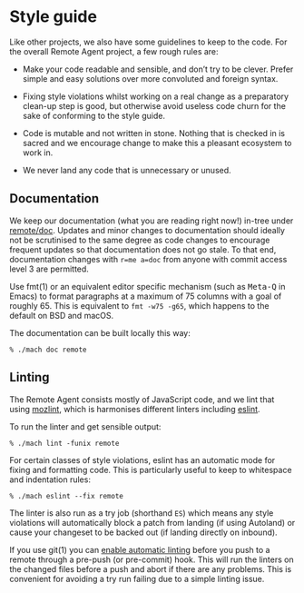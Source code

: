 Style guide
===========

Like other projects, we also have some guidelines to keep to the code.
For the overall Remote Agent project, a few rough rules are:

  * Make your code readable and sensible, and don’t try to be
    clever.  Prefer simple and easy solutions over more convoluted
    and foreign syntax.

  * Fixing style violations whilst working on a real change as a
    preparatory clean-up step is good, but otherwise avoid useless
    code churn for the sake of conforming to the style guide.

  * Code is mutable and not written in stone.  Nothing that
    is checked in is sacred and we encourage change to make
    this a pleasant ecosystem to work in.

  * We never land any code that is unnecessary or unused.


Documentation
-------------

We keep our documentation (what you are reading right now!) in-tree
under [remote/doc].  Updates and minor changes to documentation should
ideally not be scrutinised to the same degree as code changes to
encourage frequent updates so that documentation does not go stale.
To that end, documentation changes with `r=me a=doc` from anyone
with commit access level 3 are permitted.

Use fmt(1) or an equivalent editor specific mechanism (such as
<kbd>Meta-Q</kbd> in Emacs) to format paragraphs at a maximum of
75 columns with a goal of roughly 65.  This is equivalent to `fmt
-w75 -g65`, which happens to the default on BSD and macOS.

The documentation can be built locally this way:

	% ./mach doc remote

[remote/doc]: https://searchfox.org/mozilla-central/source/remote/doc


Linting
-------

The Remote Agent consists mostly of JavaScript code, and we lint that
using [mozlint], which is harmonises different linters including [eslint].

To run the linter and get sensible output:

	% ./mach lint -funix remote

For certain classes of style violations, eslint has an automatic
mode for fixing and formatting code.  This is particularly useful
to keep to whitespace and indentation rules:

	% ./mach eslint --fix remote

The linter is also run as a try job (shorthand `ES`) which means
any style violations will automatically block a patch from landing
(if using Autoland) or cause your changeset to be backed out (if
landing directly on inbound).

If you use git(1) you can [enable automatic linting] before
you push to a remote through a pre-push (or pre-commit) hook.
This will run the linters on the changed files before a push and
abort if there are any problems.  This is convenient for avoiding
a try run failing due to a simple linting issue.

[mozlint]: /code-quality/lint/mozlint.rst
[eslint]: /code-quality/lint/linters/eslint.rst
[enable automatic linting]: /code-quality/lint/usage.rst#using-a-vcs-hook
